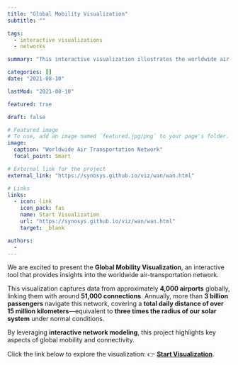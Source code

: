 ```yaml
---
title: "Global Mobility Visualization"
subtitle: ""

tags:
  - interactive visualizations
  - networks

summary: "This interactive visualization illustrates the worldwide air-transportation network, connecting approx. 4000 airports globally with roughly 51,000 connections. Over 3 billion passengers travel through this network annually, covering a total distance of over 15 million kilometers daily (under normal conditions), equivalent to three times the radius of our solar system."

categories: []
date: "2021-08-10"

lastMod: "2021-08-10"

featured: true

draft: false

# Featured image
# To use, add an image named `featured.jpg/png` to your page's folder.
image:
  caption: "Worldwide Air Transportation Network"
  focal_point: Smart

# External link for the project
external_link: "https://synosys.github.io/viz/wan/wan.html"

# Links
links:
  - icon: link
    icon_pack: fas
    name: Start Visualization
    url: "https://synosys.github.io/viz/wan/wan.html"
    target: _blank

authors:
  -
---
```


We are excited to present the **Global Mobility Visualization**, an interactive tool that provides insights into the worldwide air-transportation network.

This visualization captures data from approximately **4,000 airports** globally, linking them with around **51,000 connections**. Annually, more than **3 billion passengers** navigate this network, covering a **total daily distance of over 15 million kilometers**—equivalent to **three times the radius of our solar system** under normal conditions.

By leveraging **interactive network modeling**, this project highlights key aspects of global mobility and connectivity.

Click the link below to explore the visualization:
👉 **[Start Visualization](https://synosys.github.io/viz/wan/wan.html)**.
